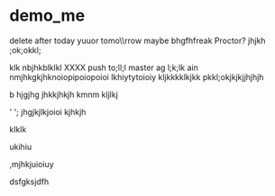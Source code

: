 # demo_me
delete after today yuuor tomo\\\rrow maybe bhgfhfreak Proctor?
jhjkh
;ok;okkl;

klk
nbjhkblklkl
XXXX push to;ll;l master ag
l;k;lk
ain nmjhkgkjhknoiopipoiopoioi
lkhiytytoioiy
kljkkkklkjkk
pkkl;okjkjkjjhjhjh

b hjgjhg jhkkjhkjh kmnm
kljlkj

'
';
jhgjkjlkjoioi
kjhkjh


klklk




ukihiu



,mjhkjuioiuy


dsfgksjdfh
